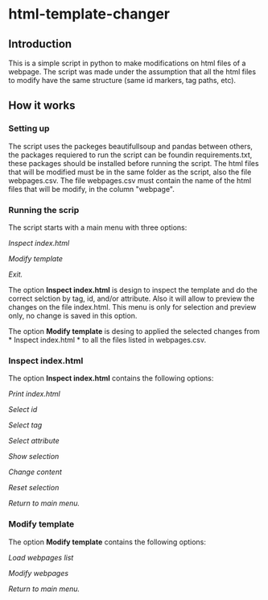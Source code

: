 # html-template-changer
## Introduction
This is a simple script in python to make modifications on html files of a webpage. The script was made under the assumption that all the html files to modify have the same structure (same id markers, tag paths, etc).

## How it works

### Setting up
The script uses the packeges beautifullsoup and pandas between others, the packages requiered to run the script can be foundin requirements.txt, these packages should be installed before running the script.
The html files that will be modified must be in the same folder as the script, also the file webpages.csv.
The file webpages.csv must contain the name of the html files that will be modify, in the column "webpage".

### Running the scrip
The script starts with a main menu with three options:

*Inspect index.html*

*Modify template*

*Exit.*

The option **Inspect index.html** is design to inspect the template and do the correct selction by tag, id, and/or attribute. Also it will allow to preview the changes on the file index.html. This menu is only for selection and preview only, no change is saved in this option.

The option **Modify template** is desing to applied the selected changes from * Inspect index.html * to all the files listed in webpages.csv.

### Inspect index.html
The option **Inspect index.html** contains the following options:

*Print index.html*

*Select id*

*Select tag*

*Select attribute*

*Show selection*

*Change content*

*Reset selection*

*Return to main menu.*

### Modify template
The option **Modify template** contains the following options:

*Load webpages list*

*Modify webpages*

*Return to main menu.*
